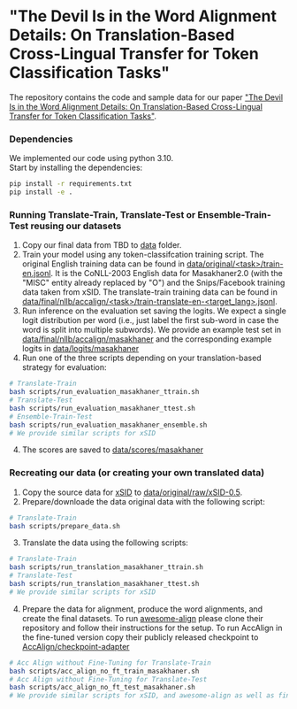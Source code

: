 # "The Devil Is in the Word Alignment Details: On Translation-Based Cross-Lingual Transfer for Token Classification Tasks"

The repository contains the code and sample data for our paper ["The Devil Is in the Word Alignment Details: On Translation-Based Cross-Lingual Transfer for Token Classification Tasks"](https://arxiv.org/pdf/2505.10507).

### Dependencies

We implemented our code using python 3.10. \
Start by installing the dependencies:

```bash
pip install -r requirements.txt
pip install -e .
```

### Running Translate-Train, Translate-Test or Ensemble-Train-Test reusing our datasets

1. Copy our final data from TBD to [data](data) folder.
2. Train your model using any token-classifcation training script. The original English training data can be found in [data/original/\<task\>/train-en.jsonl](data/original/masakhaner). It is the CoNLL-2003 English data for Masakhaner2.0 (with the "MISC" entity already replaced by "O") and the Snips/Facebook training data taken from xSID. The translate-train training data can be found in [data/final/nllb/accalign/\<task\>/train-translate-en-\<target_lang\>.jsonl](data/final/nllb/accalign/masakhaner/).
3. Run inference on the evaluation set saving the logits. We expect a single logit distribution per word (i.e., just label the first sub-word in case the word is split into multiple subwords). We provide an example test set in [data/final/nllb/accalign/masakhaner](data/final/nllb/accalign/masakhaner) and the corresponding example logits in [data/logits/masakhaner](data/logits/masakhaner)
4. Run one of the three scripts depending on your translation-based strategy for evaluation:

```bash
# Translate-Train
bash scripts/run_evaluation_masakhaner_ttrain.sh
# Translate-Test
bash scripts/run_evaluation_masakhaner_ttest.sh
# Ensemble-Train-Test
bash scripts/run_evaluation_masakhaner_ensemble.sh
# We provide similar scripts for xSID
```
4. The scores are saved to [data/scores/masakhaner](data/scores/masakhaner)

### Recreating our data (or creating your own translated data)

1. Copy the source data for [xSID](https://github.com/mainlp/xsid/tree/main/data/xSID-0.5) to [data/original/raw/xSID-0.5](data/original/raw/xSID-0.5).
2. Prepare/downloade the data original data with the following script:
```bash
# Translate-Train
bash scripts/prepare_data.sh
```
3. Translate the data using the following scripts:
```bash
# Translate-Train
bash scripts/run_translation_masakhaner_ttrain.sh
# Translate-Test
bash scripts/run_translation_masakhaner_ttest.sh
# We provide similar scripts for xSID
```
4. Prepare the data for alignment, produce the word alignments, and create the final datasets. To run [awesome-align](http://github.com/neulab/awesome-align/tree/master) please clone their repository and follow their instructions for the setup. To run AccAlign in the fine-tuned version copy their publicly released checkpoint to [AccAlign/checkpoint-adapter](AccAlign/checkpoint-adapter)
```bash
# Acc Align without Fine-Tuning for Translate-Train
bash scripts/acc_align_no_ft_train_masakhaner.sh
# Acc Align without Fine-Tuning for Translate-Test
bash scripts/acc_align_no_ft_test_masakhaner.sh
# We provide similar scripts for xSID, and awesome-align as well as fine-tuned AccAlign
```




